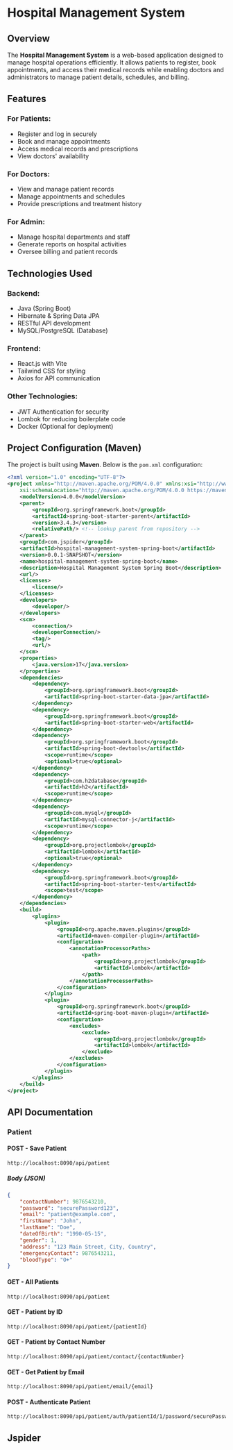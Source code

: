 # Hospital Management System

## Overview

The **Hospital Management System** is a web-based application designed to manage hospital operations efficiently. It allows patients to register, book appointments, and access their medical records while enabling doctors and administrators to manage patient details, schedules, and billing.

## Features

### **For Patients:**

- Register and log in securely
- Book and manage appointments
- Access medical records and prescriptions
- View doctors' availability

### **For Doctors:**

- View and manage patient records
- Manage appointments and schedules
- Provide prescriptions and treatment history

### **For Admin:**

- Manage hospital departments and staff
- Generate reports on hospital activities
- Oversee billing and patient records

## Technologies Used

### **Backend:**

- Java (Spring Boot)
- Hibernate & Spring Data JPA
- RESTful API development
- MySQL/PostgreSQL (Database)

### **Frontend:**

- React.js with Vite
- Tailwind CSS for styling
- Axios for API communication

### **Other Technologies:**

- JWT Authentication for security
- Lombok for reducing boilerplate code
- Docker (Optional for deployment)

## Project Configuration (Maven)

The project is built using **Maven**. Below is the `pom.xml` configuration:

```xml
<?xml version="1.0" encoding="UTF-8"?>
<project xmlns="http://maven.apache.org/POM/4.0.0" xmlns:xsi="http://www.w3.org/2001/XMLSchema-instance"
	xsi:schemaLocation="http://maven.apache.org/POM/4.0.0 https://maven.apache.org/xsd/maven-4.0.0.xsd">
	<modelVersion>4.0.0</modelVersion>
	<parent>
		<groupId>org.springframework.boot</groupId>
		<artifactId>spring-boot-starter-parent</artifactId>
		<version>3.4.3</version>
		<relativePath/> <!-- lookup parent from repository -->
	</parent>
	<groupId>com.jspider</groupId>
	<artifactId>hospital-management-system-spring-boot</artifactId>
	<version>0.0.1-SNAPSHOT</version>
	<name>hospital-management-system-spring-boot</name>
	<description>Hospital Management System Spring Boot</description>
	<url/>
	<licenses>
		<license/>
	</licenses>
	<developers>
		<developer/>
	</developers>
	<scm>
		<connection/>
		<developerConnection/>
		<tag/>
		<url/>
	</scm>
	<properties>
		<java.version>17</java.version>
	</properties>
	<dependencies>
		<dependency>
			<groupId>org.springframework.boot</groupId>
			<artifactId>spring-boot-starter-data-jpa</artifactId>
		</dependency>
		<dependency>
			<groupId>org.springframework.boot</groupId>
			<artifactId>spring-boot-starter-web</artifactId>
		</dependency>
		<dependency>
			<groupId>org.springframework.boot</groupId>
			<artifactId>spring-boot-devtools</artifactId>
			<scope>runtime</scope>
			<optional>true</optional>
		</dependency>
		<dependency>
			<groupId>com.h2database</groupId>
			<artifactId>h2</artifactId>
			<scope>runtime</scope>
		</dependency>
		<dependency>
			<groupId>com.mysql</groupId>
			<artifactId>mysql-connector-j</artifactId>
			<scope>runtime</scope>
		</dependency>
		<dependency>
			<groupId>org.projectlombok</groupId>
			<artifactId>lombok</artifactId>
			<optional>true</optional>
		</dependency>
		<dependency>
			<groupId>org.springframework.boot</groupId>
			<artifactId>spring-boot-starter-test</artifactId>
			<scope>test</scope>
		</dependency>
	</dependencies>
	<build>
		<plugins>
			<plugin>
				<groupId>org.apache.maven.plugins</groupId>
				<artifactId>maven-compiler-plugin</artifactId>
				<configuration>
					<annotationProcessorPaths>
						<path>
							<groupId>org.projectlombok</groupId>
							<artifactId>lombok</artifactId>
						</path>
					</annotationProcessorPaths>
				</configuration>
			</plugin>
			<plugin>
				<groupId>org.springframework.boot</groupId>
				<artifactId>spring-boot-maven-plugin</artifactId>
				<configuration>
					<excludes>
						<exclude>
							<groupId>org.projectlombok</groupId>
							<artifactId>lombok</artifactId>
						</exclude>
					</excludes>
				</configuration>
			</plugin>
		</plugins>
	</build>
</project>
```

## API Documentation

### **Patient**

#### **POST** - Save Patient

```
http://localhost:8090/api/patient
```

##### **Body (JSON)**

```json
{
    "contactNumber": 9876543210,
    "password": "securePassword123",
    "email": "patient@example.com",
    "firstName": "John",
    "lastName": "Doe",
    "dateOfBirth": "1990-05-15",
    "gender": 1,
    "address": "123 Main Street, City, Country",
    "emergencyContact": 9876543211,
    "bloodType": "O+"
}
```

#### **GET** - All Patients

```
http://localhost:8090/api/patient
```

#### **GET** - Patient by ID

```
http://localhost:8090/api/patient/{patientId}
```

#### **GET** - Patient by Contact Number

```
http://localhost:8090/api/patient/contact/{contactNumber}
```

#### **GET** - Get Patient by Email

```
http://localhost:8090/api/patient/email/{email}
```

#### **POST** - Authenticate Patient

```
http://localhost:8090/api/patient/auth/patientId/1/password/securePassword123
```

## Jspider


